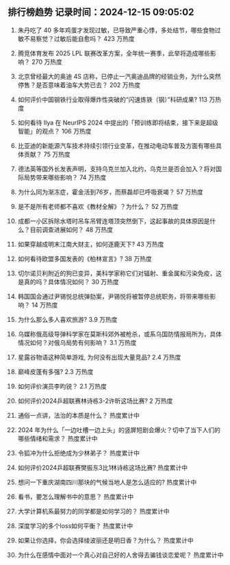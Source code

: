 
## 排行榜趋势 记录时间：2024-12-15 09:05:02
  
  1. 朱丹吃了 40 多年鸡蛋才发现过敏，已导致严重心悸，多处结节，哪些食物过敏不易察觉？过敏后能自愈吗？ 423 万热度
    
  2. 腾竞体育发布 2025 LPL 联赛改革方案，全年统一赛季，此举将造成哪些影响？ 270 万热度
    
  3. 北京曾经最大的奥迪 4S 店称，已停止一汽奥迪品牌的经销业务，为什么突然停售？是否意味着油车大势已去？ 202 万热度
    
  4. 如何评价中国钢铁行业取得爆炸性突破的“闪速炼铁（钢）”科研成果? 113 万热度
    
  5. 如何看待 Ilya 在 NeurIPS 2024 中提出的「预训练即将结束，接下来是超级智能」的观点？ 106 万热度
    
  6. 比亚迪的新能源汽车技术持续引领行业变革，在推动电动车普及方面有哪些具体贡献？ 75 万热度
    
  7. 德法英等国外长发表声明，支持乌克兰加入北约，乌克兰是否会加入？将对国际局势带来哪些影响？ 74 万热度
    
  8. 为什么同为渐冻症，霍金活到76岁，而蔡磊却已呼吸衰竭？ 57 万热度
    
  9. 是不是所有老师都不喜欢《教材全解》？为什么？ 52 万热度
    
  10. 成都一小区拆除水塔时吊车吊臂连塔顶突然倒下，这起事故的具体原因是什么？目前调查进展如何？ 48 万热度
    
  11. 如果穿越成明末江南大财主，如何逐鹿天下? 43 万热度
    
  12. 如何看待欧盟多国发表的《柏林宣言》? 38 万热度
    
  13. 切尔诺贝利附近的狗已变异，美科学家称它们对辐射、重金属和污染免疫，这是真的吗？具体情况如何？ 30 万热度
    
  14. 韩国国会通过尹锡悦总统弹劾案，尹锡悦将被暂停总统职务，将带来哪些影响？ 14 万热度
    
  15. 为什么那么多人喜欢旅游? 3.9 万热度
    
  16. 乌媒称俄高级导弹科学家在莫斯科郊外被枪杀，或系乌国防情报局所为，具体情况如何？对俄乌局势有何影响？ 3.1 万热度
    
  17. 星露谷物语这种简单游戏, 为何没有出现大量竞品? 2.4 万热度
    
  18. 巅峰皮蓬有多强? 2.3 万热度
    
  19. 如何评价演员李昀锐？ 2.1 万热度
    
  20. 如何评价2024乒超联赛林诗栋3-2许昕这场比赛? 2 万热度
    
  21. 通俗一点讲，法治的本质是什么？ 热度累计中
    
  22. 2024 年为什么「一边吐槽一边上头」的竖屏短剧会爆火？切中了当下人们的哪些情绪和需求？ 热度累计中
    
  23. 令狐冲为什么拒绝成为少林弟子？ 热度累计中
    
  24. 如何评价2024乒超联赛樊振东3比1林诗栋这场比赛? 热度累计中
    
  25. 想问一下重庆湖南四川那块的气候当地人是怎么适应的? 热度累计中
    
  26. 看书，要怎么理解书中的意思？ 热度累计中
    
  27. 大学计算机系最努力的同学都是如何学习的？ 热度累计中
    
  28. 深度学习的多个loss如何平衡？ 热度累计中
    
  29. 如果让你选择，你会选择绫波丽还是明日香？为什么？ 热度累计中
    
  30. 为什么在感情中面对一个真心对自己好的人舍得去骗钱谈恋爱呢？ 热度累计中
    